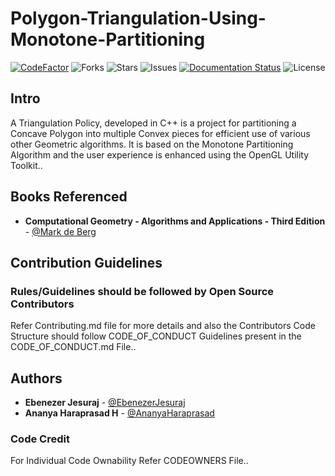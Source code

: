 # Polygon-Triangulation-Using-Monotone-Partitioning

[![CodeFactor](https://www.codefactor.io/repository/github/alpha-incorporated/polygon-triangulation-using-monotone-partitioning/badge)](https://www.codefactor.io/repository/github/alpha-incorporated/polygon-triangulation-using-monotone-partitioning)
![Forks](https://img.shields.io/github/forks/Alien-Inc/Polygon-Triangulation-Using-Monotone-Partitioning)
![Stars](https://img.shields.io/github/stars/Alien-Inc/Polygon-Triangulation-Using-Monotone-Partitioning)
![Issues](https://img.shields.io/github/issues/Alien-Inc/Polygon-Triangulation-Using-Monotone-Partitioning)
[![Documentation Status](https://readthedocs.org/projects/polygon-triangulation-using-monotone-partitioning/badge/?version=latest)](https://polygon-triangulation-using-monotone-partitioning.readthedocs.io/en/latest/?badge=latest)
![License](https://img.shields.io/github/license/Alien-Inc/Polygon-Triangulation-Using-Monotone-Partitioning)

## Intro 

A Triangulation Policy, developed in C++  is a project for partitioning a Concave Polygon into multiple Convex pieces for efficient use of various other Geometric algorithms. It is based on the Monotone Partitioning Algorithm and the user experience is enhanced using the OpenGL Utility Toolkit..


## Books Referenced

* **Computational Geometry - Algorithms and Applications - Third Edition** - [@Mark de Berg](https://people.inf.elte.hu/fekete/algoritmusok_msc/terinfo_geom/konyvek/Computational%20Geometry%20-%20Algorithms%20and%20Applications,%203rd%20Ed.pdf)

## Contribution Guidelines

### Rules/Guidelines should be followed by Open Source Contributors 

Refer Contributing.md file for more details and also the Contributors Code Structure should follow CODE_OF_CONDUCT Guidelines present in the CODE_OF_CONDUCT.md File..

## Authors

* **Ebenezer Jesuraj** - [@EbenezerJesuraj](https://github.com/EbenezerJesuraj)
* **Ananya Haraprasad H** - [@AnanyaHaraprasad](https://github.com/AnanyaHaraprasad)

### Code Credit

For Individual Code Ownability Refer CODEOWNERS File..

